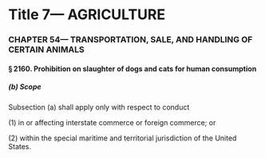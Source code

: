 
# Title 7— AGRICULTURE
### CHAPTER 54— TRANSPORTATION, SALE, AND HANDLING OF CERTAIN ANIMALS
#### § 2160. Prohibition on slaughter of dogs and cats for human consumption
##### (b) Scope

Subsection (a) shall apply only with respect to conduct

(1) in or affecting interstate commerce or foreign commerce; or

(2) within the special maritime and territorial jurisdiction of the United States.
